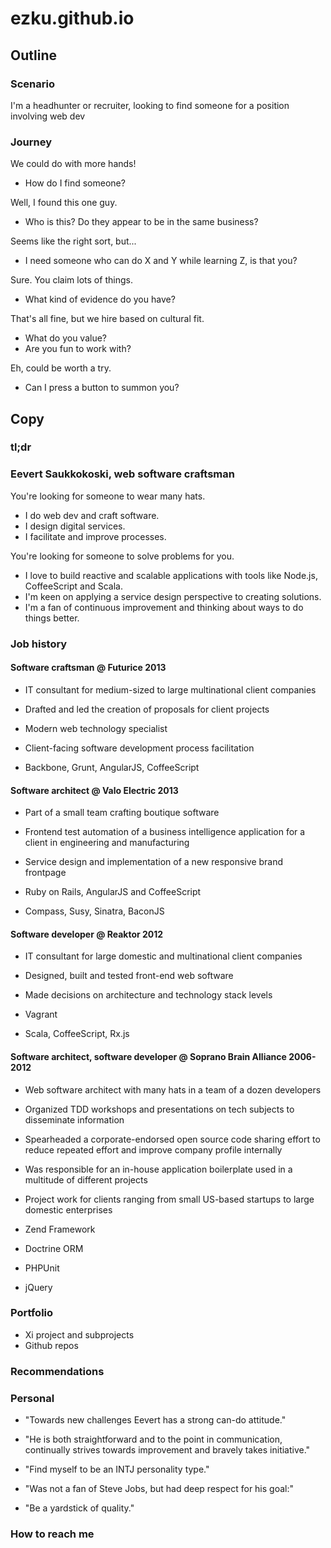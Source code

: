 # ezku.github.io

## Outline

### Scenario

I'm a headhunter or recruiter, looking to find someone for a position involving web dev

### Journey

We could do with more hands!
- How do I find someone?

Well, I found this one guy.
- Who is this? Do they appear to be in the same business?

Seems like the right sort, but...
- I need someone who can do X and Y while learning Z, is that you?

Sure. You claim lots of things.
- What kind of evidence do you have?

That's all fine, but we hire based on cultural fit.
- What do you value?
- Are you fun to work with?

Eh, could be worth a try.
- Can I press a button to summon you?

## Copy

### tl;dr

### Eevert Saukkokoski, web software craftsman

You're looking for someone to wear many hats.
- I do web dev and craft software.
- I design digital services.
- I facilitate and improve processes.

You're looking for someone to solve problems for you.
- I love to build reactive and scalable applications with tools like Node.js, CoffeeScript and Scala.
- I'm keen on applying a service design perspective to creating solutions.
- I'm a fan of continuous improvement and thinking about ways to do things better.

### Job history

#### Software craftsman @ Futurice 2013

- IT consultant for medium-sized to large multinational client companies
- Drafted and led the creation of proposals for client projects
- Modern web technology specialist
- Client-facing software development process facilitation

- Backbone, Grunt, AngularJS, CoffeeScript

#### Software architect @ Valo Electric 2013

- Part of a small team crafting boutique software
- Frontend test automation of a business intelligence application for a client in engineering and manufacturing
- Service design and implementation of a new responsive brand frontpage

- Ruby on Rails, AngularJS and CoffeeScript
- Compass, Susy, Sinatra, BaconJS

#### Software developer @ Reaktor 2012

- IT consultant for large domestic and multinational client companies
- Designed, built and tested front-end web software
- Made decisions on architecture and technology stack levels

- Vagrant
- Scala, CoffeeScript, Rx.js

#### Software architect, software developer @ Soprano Brain Alliance 2006-2012

- Web software architect with many hats in a team of a dozen developers
- Organized TDD workshops and presentations on tech subjects to disseminate information
- Spearheaded a corporate-endorsed open source code sharing effort to reduce repeated effort and improve company profile internally
- Was responsible for an in-house application boilerplate used in a multitude of different projects
- Project work for clients ranging from small US-based startups to large domestic enterprises

- Zend Framework
- Doctrine ORM
- PHPUnit
- jQuery

### Portfolio

- Xi project and subprojects
- Github repos

### Recommendations

### Personal

- "Towards new challenges Eevert has a strong can-do attitude."
- "He is both straightforward and to the point in communication, continually strives towards improvement and bravely takes initiative."

- "Find myself to be an INTJ personality type."
- "Was not a fan of Steve Jobs, but had deep respect for his goal:"
- "Be a yardstick of quality."

### How to reach me

